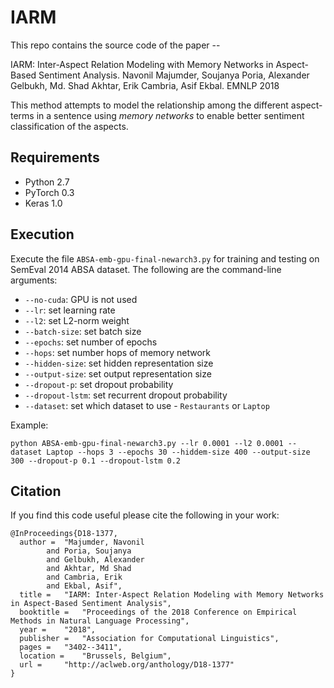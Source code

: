 # IARM
This repo contains the source code of the paper --

IARM: Inter-Aspect Relation Modeling with Memory Networks in Aspect-Based Sentiment Analysis.
Navonil Majumder, Soujanya Poria, Alexander Gelbukh, Md. Shad Akhtar, Erik Cambria, Asif Ekbal. EMNLP 2018

This method attempts to model the relationship among the different aspect-terms in a sentence using _memory networks_ to enable better sentiment classification of the aspects.

## Requirements

- Python 2.7
- PyTorch 0.3
- Keras 1.0

## Execution

Execute the file `ABSA-emb-gpu-final-newarch3.py` for training and testing on SemEval 2014 ABSA dataset.
The following are the command-line arguments:
- `--no-cuda`: GPU is not used
- `--lr`: set learning rate
- `--l2`: set L2-norm weight
- `--batch-size`: set batch size
- `--epochs`: set number of epochs
- `--hops`: set number hops of memory network
- `--hidden-size`: set hidden representation size
- `--output-size`: set output representation size
- `--dropout-p`: set dropout probability
- `--dropout-lstm`: set recurrent dropout probability
- `--dataset`: set which dataset to use - `Restaurants` or `Laptop`

Example:
```
python ABSA-emb-gpu-final-newarch3.py --lr 0.0001 --l2 0.0001 --dataset Laptop --hops 3 --epochs 30 --hiddem-size 400 --output-size 300 --dropout-p 0.1 --dropout-lstm 0.2
```
## Citation
If you find this code useful please cite the following in your work:
```
@InProceedings{D18-1377,
  author = 	"Majumder, Navonil
		and Poria, Soujanya
		and Gelbukh, Alexander
		and Akhtar, Md Shad
		and Cambria, Erik
		and Ekbal, Asif",
  title = 	"IARM: Inter-Aspect Relation Modeling with Memory Networks in Aspect-Based Sentiment Analysis",
  booktitle = 	"Proceedings of the 2018 Conference on Empirical Methods in Natural Language Processing",
  year = 	"2018",
  publisher = 	"Association for Computational Linguistics",
  pages = 	"3402--3411",
  location = 	"Brussels, Belgium",
  url = 	"http://aclweb.org/anthology/D18-1377"
}
```
